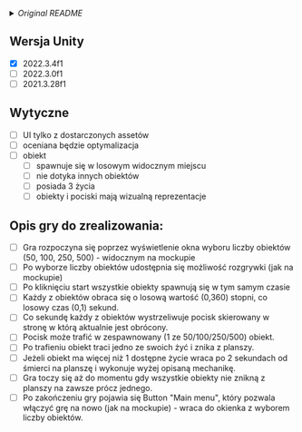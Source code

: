_<details><summary>Original README</summary>_
Wymagana wersja Unity (do wyboru jedna z podanych):
2022.3.4f1
2022.3.0f1
2021.3.28f1
Dostarczenie projektu: Git

Wytyczne:

- gra nie musi posiadać assetów innych niż te dostarczone, elementy
gamepleyowe mogą zostać stworzone na assetach standardowo dostępnych w
Unity
- UI ma zostać zbudowane TYLKO z elementów dostarczonych
- gra nie musi posiadać muzyki/dźwięków
- obiekt posiada 3 życia
- każdy obiekt spawnuje się w losowym (widocznym) miejscu na planszy
- pierwsza pozycja spawnu NIE MUSI równać się każdym kolejnym pozycjom
tego samego obiektu po stracie życia
- obiekty NIE POWINNY się stykać
- nie liczą się efekty wizualne w gameplayu a optymalizacja działania
gry
- zarówno obiekt, jak i jego pocisk musi mieć swoją wizualną
reprezentację


Opis gry do zrealizowania:

Gra rozpoczyna się poprzez wyświetlenie okna wyboru liczby obiektów (50,
100, 250, 500) - widocznym na mockupie.
Po wyborze liczby obiektów udostępnia się możliwość rozgrywki (jak na
mockupie).
Po kliknięciu start wszystkie obiekty spawnują się w tym samym czasie.
Każdy z obiektów obraca się o losową wartość (0,360) stopni, co losowy
czas (0,1) sekund.
Co sekundę każdy z obiektów wystrzeliwuje pocisk skierowany w stronę w
którą aktualnie jest obrócony.
Pocisk może trafić w zespawnowany (1 ze 50/100/250/500) obiekt. Po
trafieniu obiekt traci jedno ze swoich żyć i znika z planszy.
Jeżeli obiekt ma więcej niż 1 dostępne życie wraca po 2 sekundach od
śmierci na planszę i wykonuje wyżej opisaną mechanikę.
Gra toczy się aż do momentu gdy wszystkie obiekty nie znikną z planszy
na zawsze prócz jednego.
Po zakończeniu gry pojawia się Button "Main menu", który pozwala włączyć
grę na nowo (jak na mockupie) - wraca do okienka z wyborem liczby
obiektów.
</details>

## Wersja Unity
- [x] 2022.3.4f1
- [ ] 2022.3.0f1
- [ ] 2021.3.28f1

## Wytyczne
- [ ] UI tylko z dostarczonych assetów
- [ ] oceniana będzie optymalizacja
- [ ] obiekt
  - [ ] spawnuje się w losowym widocznym miejscu
  - [ ] nie dotyka innych obiektów
  - [ ] posiada 3 życia
  - [ ] obiekty i pociski mają wizualną reprezentacje

## Opis gry do zrealizowania:
- [ ] Gra rozpoczyna się poprzez wyświetlenie okna wyboru liczby obiektów (50, 100, 250, 500) - widocznym na mockupie
- [ ] Po wyborze liczby obiektów udostępnia się możliwość rozgrywki (jak na mockupie)
- [ ] Po kliknięciu start wszystkie obiekty spawnują się w tym samym czasie
- [ ] Każdy z obiektów obraca się o losową wartość (0,360) stopni, co losowy czas (0,1) sekund.
- [ ] Co sekundę każdy z obiektów wystrzeliwuje pocisk skierowany w stronę w którą aktualnie jest obrócony.
- [ ] Pocisk może trafić w zespawnowany (1 ze 50/100/250/500) obiekt.
- [ ] Po trafieniu obiekt traci jedno ze swoich żyć i znika z planszy.
- [ ] Jeżeli obiekt ma więcej niż 1 dostępne życie wraca po 2 sekundach od śmierci na planszę i wykonuje wyżej opisaną mechanikę.
- [ ] Gra toczy się aż do momentu gdy wszystkie obiekty nie znikną z planszy na zawsze prócz jednego.
- [ ] Po zakończeniu gry pojawia się Button "Main menu", który pozwala włączyć grę na nowo (jak na mockupie) - wraca do okienka z wyborem liczby obiektów.
